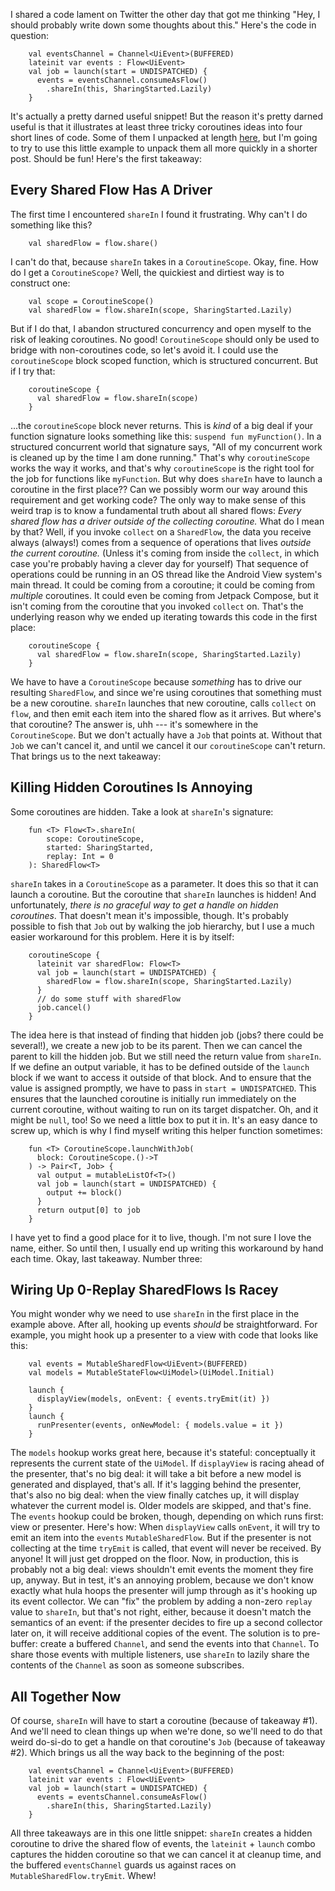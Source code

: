 I shared a code lament on Twitter the other day that got me thinking "Hey, I should probably write down some thoughts about this."
Here's the code in question:

        val eventsChannel = Channel<UiEvent>(BUFFERED)
        lateinit var events : Flow<UiEvent>
        val job = launch(start = UNDISPATCHED) { 
          events = eventsChannel.consumeAsFlow()
            .shareIn(this, SharingStarted.Lazily) 
        }

It's actually a pretty darned useful snippet! But the reason it's pretty darned useful is that it illustrates at least three tricky coroutines ideas into four short lines of code. Some of them I unpacked at length [here](https://code.cash.app/rx-to-coroutines-shared-flows), but I'm going to try to use this little example to unpack them all more quickly in a shorter post. Should be fun!
Here's the first takeaway:

## Every Shared Flow Has A Driver

The first time I encountered `shareIn` I found it frustrating. Why can't I do something like this?

        val sharedFlow = flow.share()

I can't do that, because `shareIn` takes in a `CoroutineScope`. Okay, fine. How do I get a `CoroutineScope?`
Well, the quickiest and dirtiest way is to construct one:

        val scope = CoroutineScope()
        val sharedFlow = flow.shareIn(scope, SharingStarted.Lazily)

But if I do that, I abandon structured concurrency and open myself to the risk of leaking coroutines. No good! `CoroutineScope` should only be used to bridge with non-coroutines code, so let's avoid it.
I could use the `coroutineScope` block scoped function, which is structured concurrent. But if I try that:

        coroutineScope {
          val sharedFlow = flow.shareIn(scope)
        }

...the `coroutineScope` block never returns.
This is *kind* of a big deal if your function signature looks something like this: `suspend fun myFunction()`. In a structured concurrent world that signature says, "All of my concurrent work is cleaned up by the time I am done running." That's why `coroutineScope` works the way it works, and that's why `coroutineScope` is the right tool for the job for functions like `myFunction`.
But why does `shareIn` have to launch a coroutine in the first place?? Can we possibly worm our way around this requirement and get working code?
The only way to make sense of this weird trap is to know a fundamental truth about all shared flows:
_Every shared flow has a driver outside of the collecting coroutine._
What do I mean by that? Well, if you invoke `collect` on a `SharedFlow`, the data you receive always (always!) comes from a sequence of operations that lives _outside the current coroutine._ (Unless it's coming from inside the `collect`, in which case you're probably having a clever day for yourself)
That sequence of operations could be running in an OS thread like the Android View system's main thread. It could be coming from a coroutine; it could be coming from _multiple_ coroutines. It could even be coming from Jetpack Compose, but it isn't coming from the coroutine that you invoked `collect` on.
That's the underlying reason why we ended up iterating towards this code in the first place:

        coroutineScope {
          val sharedFlow = flow.shareIn(scope, SharingStarted.Lazily)
        }

We have to have a `CoroutineScope` because _something_ has to drive our resulting `SharedFlow`, and since we're using coroutines that something must be a new coroutine. `shareIn` launches that new coroutine, calls `collect` on `flow`, and then emit each item into the shared flow as it arrives.
But where's that coroutine? The answer is, uhh --- it's somewhere in the `CoroutineScope`. But we don't actually have a `Job` that points at. Without that `Job` we can't cancel it, and until we cancel it our `coroutineScope` can't return.
That brings us to the next takeaway:

## Killing Hidden Coroutines Is Annoying

Some coroutines are hidden. Take a look at `shareIn`'s signature:

        fun <T> Flow<T>.shareIn(
            scope: CoroutineScope, 
            started: SharingStarted, 
            replay: Int = 0
        ): SharedFlow<T>

`shareIn` takes in a `CoroutineScope` as a parameter. It does this so that it can launch a coroutine. But the coroutine that `shareIn` launches is hidden! And unfortunately, _there is no graceful way to get a handle on hidden coroutines_.
That doesn't mean it's impossible, though. It's probably possible to fish that `Job` out by walking the job hierarchy, but I use a much easier workaround for this problem. Here it is by itself:

        coroutineScope {
          lateinit var sharedFlow: Flow<T>
          val job = launch(start = UNDISPATCHED) {
            sharedFlow = flow.shareIn(scope, SharingStarted.Lazily)
          }
          // do some stuff with sharedFlow
          job.cancel()
        }

The idea here is that instead of finding that hidden job (jobs? there could be several!), we create a new job to be its parent. Then we can cancel the parent to kill the hidden job.
But we still need the return value from `shareIn`. If we define an output variable, it has to be defined outside of the `launch` block if we want to access it outside of that block. And to ensure that the value is assigned promptly, we have to pass in `start = UNDISPATCHED`. This ensures that the launched coroutine is initially run immediately on the current coroutine, without waiting to run on its target dispatcher.
Oh, and it might be `null`, too! So we need a little box to put it in.
It's an easy dance to screw up, which is why I find myself writing this helper function sometimes:

        fun <T> CoroutineScope.launchWithJob(
          block: CoroutineScope.()->T
        ) -> Pair<T, Job> {
          val output = mutableListOf<T>()
          val job = launch(start = UNDISPATCHED) {
            output += block()
          }
          return output[0] to job
        }

I have yet to find a good place for it to live, though. I'm not sure I love the name, either. So until then, I usually end up writing this workaround by hand each time.
Okay, last takeaway. Number three:

## Wiring Up 0-Replay SharedFlows Is Racey

You might wonder why we need to use `shareIn` in the first place in the example above. After all, hooking up events _should_ be straightforward. For example, you might hook up a presenter to a view with code that looks like this:

        val events = MutableSharedFlow<UiEvent>(BUFFERED)
        val models = MutableStateFlow<UiModel>(UiModel.Initial)

        launch {
          displayView(models, onEvent: { events.tryEmit(it) })
        }
        launch {
          runPresenter(events, onNewModel: { models.value = it })
        }

The `models` hookup works great here, because it's stateful: conceptually it represents the current state of the `UiModel`. If `displayView` is racing ahead of the presenter, that's no big deal: it will take a bit before a new model is generated and displayed, that's all. If it's lagging behind the presenter, that's also no big deal: when the view finally catches up, it will display whatever the current model is. Older models are skipped, and that's fine.
The `events` hookup could be broken, though, depending on which runs first: view or presenter. Here's how:
When `displayView` calls `onEvent`, it will try to emit an item into the `events` `MutableSharedFlow`. But if the presenter is not collecting at the time `tryEmit` is called, that event will never be received. By anyone! It will just get dropped on the floor.
Now, in production, this is probably not a big deal: views shouldn't emit events the moment they fire up, anyway. But in test, it's an annoying problem, because we don't know exactly what hula hoops the presenter will jump through as it's hooking up its event collector. We can "fix" the problem by adding a non-zero `replay` value to `shareIn`, but that's not right, either, because it doesn't match the semantics of an event: if the presenter decides to fire up a second collector later on, it will receive additional copies of the event.
The solution is to pre-buffer: create a buffered `Channel`, and send the events into that `Channel`. To share those events with multiple listeners, use `shareIn` to lazily share the contents of the `Channel` as soon as someone subscribes.

## All Together Now

Of course, `shareIn` will have to start a coroutine (because of takeaway #1). And we'll need to clean things up when we're done, so we'll need to do that weird do-si-do to get a handle on that coroutine's `Job`  (because of takeaway #2).
Which brings us all the way back to the beginning of the post:

        val eventsChannel = Channel<UiEvent>(BUFFERED)
        lateinit var events : Flow<UiEvent>
        val job = launch(start = UNDISPATCHED) { 
          events = eventsChannel.consumeAsFlow()
            .shareIn(this, SharingStarted.Lazily) 
        }

All three takeaways are in this one little snippet: `shareIn` creates a hidden coroutine to drive the shared flow of events, the `lateinit` + `launch` combo captures the hidden coroutine so that we can cancel it at cleanup time, and the buffered `eventsChannel` guards us against races on `MutableSharedFlow.tryEmit`.
Whew!
